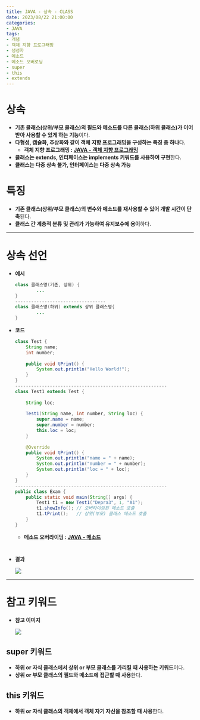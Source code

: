 ```yaml
---
title: JAVA - 상속 - CLASS
date: 2023/08/22 21:00:00
categories:
- JAVA
tags:
- 개념
- 객체 지향 프로그래밍
- 생성자
- 메소드
- 메소드 오버로딩
- super
- this
- extends
---
```


# 상속

- **기존 클래스(상위/부모 클래스)의 필드와 메소드를 다른 클래스(하위 클래스)가 이어받아 사용할 수 있게 하는 기능**이다.
- **다형성, 캡슐화, 추상화와 같이 객체 지향 프로그래밍을 구성하는 특징 중 하나**다.
    - **객체 지향 프로그래밍 : [JAVA - 객체 지향 프로그래밍](https://depra3.github.io/2023/08/01/2023/08/JAVA-%EA%B0%9D%EC%B2%B4%EC%A7%80%ED%96%A5%ED%94%84%EB%A1%9C%EA%B7%B8%EB%9E%98%EB%B0%8D/)**
- **클래스는 extends, 인터페이스는 implements 키워드를 사용하여 구현**한다.
- **클래스는 다중 상속 불가, 인터페이스는 다중 상속 가능**

# 특징

- **기존 클래스(상위/부모 클래스)의 변수와 메소드를 재사용할 수 있어 개발 시간이 단축**된다.
- **클래스 간 계층적 분류 및 관리가 가능하여 유지보수에 용이**하다.

---

# 상속 선언

- **예시**
    
    ```java
    class 클래스명(기존, 상위) {
    		...
    }
    ----------------------------------
    class 클래스명(하위) extends 상위 클래스명{
    		...
    }
    ```
    
- **코드**
    
    ```java
    class Test {
    	String name;
    	int number;
    	
    	public void tPrint() {
    		System.out.println("Hello World!");
    	}
    }
    ---------------------------------------------------------
    class Test1 extends Test {
    	
    	String loc;
    	
    	Test1(String name, int number, String loc) {
    		super.name = name;
    		super.number = number;
    		this.loc = loc;
    	}
    	
    	@Override
    	public void tPrint() {
    		System.out.println("name = " + name);
    		System.out.println("number = " + number);
    		System.out.println("loc = " + loc);
    	}
    }
    ---------------------------------------------------------
    public class Exam {
    	public static void main(String[] args) {
    		Test1 t1 = new Test1("Depra3", 1, "A1");
    		t1.showInfo(); // 오버라이딩된 메소드 호출
    		t1.tPrint();   // 상위(부모) 클래스 메소드 호출
    	}
    }
    ```
    
    - **메소드 오버라이딩 : [JAVA - 메소드](https://depra3.github.io/2023/08/04/2023/08/JAVA-%EB%A9%94%EC%86%8C%EB%93%9C/)**
#
- **결과**
    
    ![](\Images\2023\08\JAVA-상속-CLASS/Untitled.png)
    

---

# 참고 키워드

- **참고 이미지**
    
    ![](\Images\2023\08\JAVA-상속-CLASS/Untitled%201.png)
    

## super 키워드

- **하위 or 자식 클래스에서 상위 or 부모 클래스를 가리킬 때 사용하는 키워드**이다.
- **상위 or 부모 클래스의 필드와 메소드에 접근할 때 사용**한다.

## this 키워드

- **하위 or 자식 클래스의 객체에서 객체 자기 자신을 참조할 때 사용**한다.